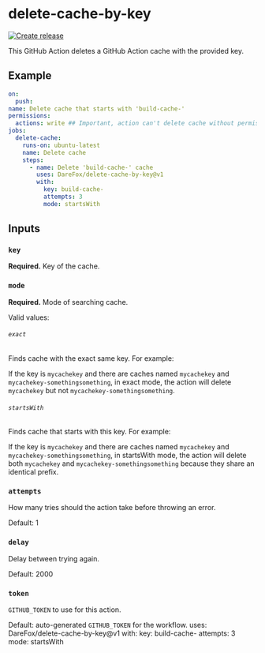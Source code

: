 # delete-cache-by-key
[![Create release](https://github.com/DareFox/delete-cache-by-key/actions/workflows/create-release.yml/badge.svg)](https://github.com/DareFox/delete-cache-by-key/actions/workflows/create-release.yml)

This GitHub Action deletes a GitHub Action cache with the provided key.

## Example
```yml
on:
  push:
name: Delete cache that starts with 'build-cache-'
permissions:
  actions: write ## Important, action can't delete cache without permission
jobs:
  delete-cache:
    runs-on: ubuntu-latest
    name: Delete cache
    steps:
      - name: Delete 'build-cache-' cache
        uses: DareFox/delete-cache-by-key@v1
        with:
          key: build-cache- 
          attempts: 3
          mode: startsWith
```

## Inputs

### `key`
**Required.** Key of the cache.

### `mode`
**Required.** Mode of searching cache.

Valid values:

###### `exact`
Finds cache with the exact same key. For example:

If the key is `mycachekey` and there are caches named `mycachekey` and `mycachekey-somethingsomething`, in exact mode, the action will delete `mycachekey` but not `mycachekey-somethingsomething`.

###### `startsWith`
Finds cache that starts with this key. For example:

If the key is `mycachekey` and there are caches named `mycachekey` and `mycachekey-somethingsomething`, in startsWith mode, the action will delete both `mycachekey` and `mycachekey-somethingsomething` because they share an identical prefix.

### `attempts`
How many tries should the action take before throwing an error.

Default: 1

### `delay`
Delay between trying again.

Default: 2000

### `token`
`GITHUB_TOKEN` to use for this action.

Default: auto-generated `GITHUB_TOKEN` for the workflow.
        uses: DareFox/delete-cache-by-key@v1
        with:
          key: build-cache- 
          attempts: 3
          mode: startsWith
